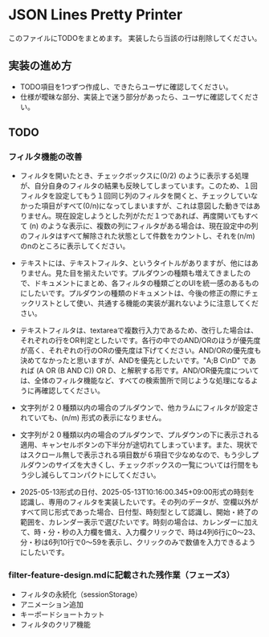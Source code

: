 # JSON Lines Pretty Printer

このファイルにTODOをまとめます。
実装したら当該の行は削除してください。

## 実装の進め方

- TODO項目を1つずつ作成し、できたらユーザに確認してください。
- 仕様が曖昧な部分、実装上で迷う部分があったら、ユーザに確認してください。

## TODO

### フィルタ機能の改善

- フィルタを開いたとき、チェックボックスに(0/2) のように表示する処理が、自分自身のフィルタの結果も反映してしまっています。このため、１回フィルタを設定してもう１回同じ列のフィルタを開くと、チェックしていなかった項目がすべて(0/n)になってしまいますが、これは意図した動きではありません。現在設定しようとした列がただ１つであれば、再度開いてもすべて (n) のような表示に、複数の列にフィルタがある場合は、現在設定中の列のフィルタはすべて解除された状態として件数をカウントし、それを(n/m)のnのところに表示してください。

- テキストには、テキストフィルタ、というタイトルがありますが、他にはありません。見た目を揃えたいです。プルダウンの種類も増えてきましたので、ドキュメントにまとめ、各フィルタの種類ごとのUIを統一感のあるものにしたいです。プルダウンの種類のドキュメントは、今後の修正の際にチェックリストとして使い、共通する機能の実装が漏れないように注意してください。

- テキストフィルタは、textareaで複数行入力であるため、改行した場合は、それぞれの行をOR判定としたいです。各行の中でのAND/ORのほうが優先度が高く、それぞれの行のORの優先度は下げてください。AND/ORの優先度も決めてなかったと思いますが、ANDを優先としたいです。"A;B C\nD" であれば (A OR (B AND C)) OR D、と解釈する形です。AND/OR優先度については、全体のフィルタ機能など、すべての検索箇所で同じような処理になるように再確認してください。

- 文字列が２０種類以内の場合のプルダウンで、他カラムにフィルタが設定されていても、(n/m) 形式の表示になりません。

- 文字列が２０種類以内の場合のプルダウンで、プルダウンの下に表示される適用、キャンセルボタンの下半分が途切れてしまっています。また、現状ではスクロール無しで表示される項目数が６項目で少なめなので、もう少しプルダウンのサイズを大きくし、チェックボックスの一覧については行間をもう少し減らしてコンパクトにしてください。

- 2025-05-13形式の日付、2025-05-13T10:16:00.345+09:00形式の時刻を認識し、専用のフィルタを実装したいです。その列のデータが、空欄以外がすべて同じ形式であった場合、日付型、時刻型として認識し、開始・終了の範囲を、カレンダー表示で選びたいです。時刻の場合は、カレンダーに加えて、時・分・秒の入力欄を備え、入力欄クリックで、時は4列6行に0～23、分・秒は6列10行で0～59を表示し、クリックのみで数値を入力できるようにしたいです。

### filter-feature-design.mdに記載された残作業（フェーズ3）

- フィルタの永続化（sessionStorage）
- アニメーション追加
- キーボードショートカット
- フィルタのクリア機能